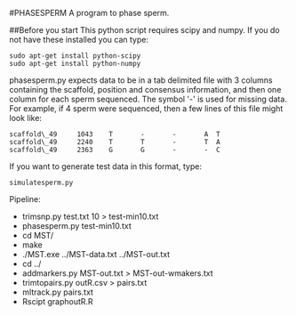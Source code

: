 #PHASESPERM
A program to phase sperm. 

##Before you start
This python script requires scipy and numpy. If you do not have these installed you can type:

	sudo apt-get install python-scipy
	sudo apt-get install python-numpy

phasesperm.py expects data to be in a tab delimited file with 3 columns containing the scaffold, position and consensus information, and then one column for each sperm sequenced.
The symbol '-' is used for missing data. For example, if 4 sperm were sequenced, then a few lines of this file might look like:

	scaffold\_49     1043    T       -       -       A	T
	scaffold\_49     2240    T       T       -       T	A
	scaffold\_49     2363    G       G       -       -	C

If you want to generate test data in this format, type:

	simulatesperm.py

Pipeline:
 * trimsnp.py test.txt 10 > test-min10.txt
 * phasesperm.py test-min10.txt
 * cd MST/
 * make
 * ./MST.exe ../MST-data.txt ../MST-out.txt
 * cd ../
 * addmarkers.py MST-out.txt > MST-out-wmakers.txt
 * trimtopairs.py outR.csv > pairs.txt
 * mltrack.py pairs.txt
 * Rscipt graphoutR.R
